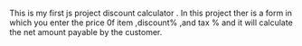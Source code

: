 This is my first js project discount calculator .
In this project ther is a form in which you enter the price 0f item ,discount% ,and tax %
and it will calculate the net amount payable by the customer.
